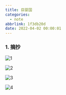 ```yaml
---
title: 巨婴国
categories:
  - note
abbrlink: 1f3db20d
date: 2022-04-02 00:00:01
---
```


### 1.  摘抄

![1](2022-04-02巨婴国/1.jpg)

![2](2022-04-02巨婴国/2.jpg)

![3](2022-04-02巨婴国/3.jpg)

![4](2022-04-02巨婴国/4.jpg)